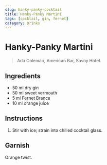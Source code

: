 ```yaml
---
slug: hanky-panky-cocktail
title: Hanky-Panky Martini
tags: [cocktail, gin, fernet]
category: Drinks
---
```


# Hanky-Panky Martini

> Ada Coleman, American Bar, Savoy Hotel.

## Ingredients

- 50 ml dry gin
- 50 ml sweet vermouth
- 5 ml Fernet Branca
- 10 ml orange juice

## Instructions

1. Stir with ice; strain into chilled cocktail glass.

## Garnish

Orange twist.

